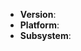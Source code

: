 <!--
Thanks for wanting to report an issue you've found in Node.js. Please fill in
the template below by replacing the html comments with an appropriate answer.
If unsure about something, just do as best as you're able.

It will be much easier for us to fix the issue if a test case that reproduces
the problem is provided. Ideally this test case should not have any external
dependencies. We understand that it is not always possible to reduce your code
to a small test case, but we would appreciate to have as
much data as possible.

Thank you!

-->

* **Version**:   <!-- Output of `node -v` -->
* **Platform**:  <!-- Either `uname -a` output, or if Windows, version and
                      32-bit or 64-bit -->
* **Subsystem**: <!-- Optional. If known - please specify
                      affected core module name. -->

<!--
Enter your issue details below this comment.
-->
